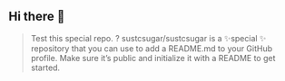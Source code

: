 ## Hi there 👋

<!--
**sustcsugar/sustcsugar** is a ✨ _special_ ✨ repository because its `README.md` (this file) appears on your GitHub profile.

Here are some ideas to get you started:

- 🔭 I’m currently working on ...
- 🌱 I’m currently learning ...
- 👯 I’m looking to collaborate on ...
- 🤔 I’m looking for help with ...
- 💬 Ask me about ...
- 📫 How to reach me: ...
- 😄 Pronouns: ...
- ⚡ Fun fact: ...
-->

> Test this special repo.
? sustcsugar/sustcsugar is a ✨special ✨ repository that you can use to add a README.md to your GitHub profile. Make sure it’s public and initialize it with a README to get started.
